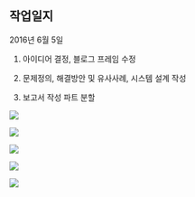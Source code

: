 
## 작업일지

 2016년 6월 5일

 1) 아이디어 결정, 블로그 프레임 수정

 2) 문제정의, 해결방안 및 유사사례, 시스템 설계 작성

 3) 보고서 작성 파트 분할

![](https://lh6.googleusercontent.com/-EbUbGtLOEUc/V1ggDITAcEI/AAAAAAAAAB4/UThupJiD0CEkhDbAJcVaU26dF28lULsAgCL0B/w960-h540-no/1.jpg)

![](https://lh6.googleusercontent.com/-KkTXwJISBY4/V1ggDJgYD9I/AAAAAAAAAB4/bNzVi6dRjfcue7QtqJ2UxPJj7zUYm8ZJgCL0B/w960-h540-no/2.jpg)

![](https://lh6.googleusercontent.com/-5X-tLzmPn0k/V1ggDAfjPmI/AAAAAAAAAB4/3aQw4ysNoQw7G9CcVN0K8HhxrMhApjSZACL0B/w960-h720-no/3.jpg)

![](https://lh6.googleusercontent.com/-4aU1l6BcFdY/V1ggDlDyMzI/AAAAAAAAAB4/1exAl2KCKTc_kHGilGeou5xj0iFzCwxCgCL0B/w960-h720-no/4.jpg)

![](https://lh4.googleusercontent.com/-jN2ESHgRQo8/V1ggDqijCVI/AAAAAAAAAB4/iFAijpLvAqku6ONcISp_mJy0VWogNRqCgCL0B/w960-h720-no/5.jpg)
